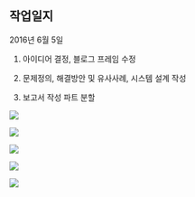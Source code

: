 
## 작업일지

 2016년 6월 5일

 1) 아이디어 결정, 블로그 프레임 수정

 2) 문제정의, 해결방안 및 유사사례, 시스템 설계 작성

 3) 보고서 작성 파트 분할

![](https://lh6.googleusercontent.com/-EbUbGtLOEUc/V1ggDITAcEI/AAAAAAAAAB4/UThupJiD0CEkhDbAJcVaU26dF28lULsAgCL0B/w960-h540-no/1.jpg)

![](https://lh6.googleusercontent.com/-KkTXwJISBY4/V1ggDJgYD9I/AAAAAAAAAB4/bNzVi6dRjfcue7QtqJ2UxPJj7zUYm8ZJgCL0B/w960-h540-no/2.jpg)

![](https://lh6.googleusercontent.com/-5X-tLzmPn0k/V1ggDAfjPmI/AAAAAAAAAB4/3aQw4ysNoQw7G9CcVN0K8HhxrMhApjSZACL0B/w960-h720-no/3.jpg)

![](https://lh6.googleusercontent.com/-4aU1l6BcFdY/V1ggDlDyMzI/AAAAAAAAAB4/1exAl2KCKTc_kHGilGeou5xj0iFzCwxCgCL0B/w960-h720-no/4.jpg)

![](https://lh4.googleusercontent.com/-jN2ESHgRQo8/V1ggDqijCVI/AAAAAAAAAB4/iFAijpLvAqku6ONcISp_mJy0VWogNRqCgCL0B/w960-h720-no/5.jpg)
